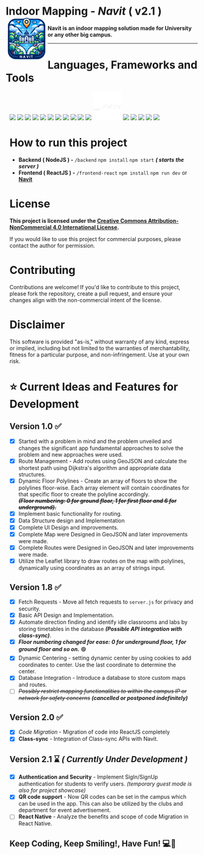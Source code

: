 # **Indoor Mapping - *Navit* ( v2.1 )** <img src="assets/images/logo.png" height="110" align="left"/>

**Navit is an indoor mapping solution made for University or any other big campus.**

---
# **Languages, Frameworks and Tools**
<div align="left" style="margin: 10px;">
<img src="https://cdn.jsdelivr.net/gh/devicons/devicon@latest/icons/react/react-original.svg" height="75"/>     
<img src="https://cdn.jsdelivr.net/gh/devicons/devicon@latest/icons/tailwindcss/tailwindcss-original.svg" height="75"/>
<img src="https://cdn.jsdelivr.net/gh/devicons/devicon@latest/icons/mongodb/mongodb-original-wordmark.svg" height="75"/>
<img src="https://static-00.iconduck.com/assets.00/node-js-icon-454x512-nztofx17.png"height="75"/>
<img src="https://devicon-website.vercel.app/api/express/original.svg?color=%23FFFFFF"height="75"/>
<img src="https://cdn.jsdelivr.net/gh/devicons/devicon@latest/icons/html5/html5-original.svg" height="75"/>
<img src="https://cdn.jsdelivr.net/gh/devicons/devicon@latest/icons/css3/css3-original.svg" height="75"/>
<img src="https://cdn.jsdelivr.net/gh/devicons/devicon@latest/icons/javascript/javascript-original.svg" height="75"/>
<img src="https://cdn.jsdelivr.net/gh/devicons/devicon@latest/icons/bootstrap/bootstrap-original.svg"height="75"/>
<img src="https://cdn.jsdelivr.net/gh/devicons/devicon@latest/icons/mongoose/mongoose-original-wordmark.svg" height="75"/>
<img src="https://cdn.jsdelivr.net/gh/devicons/devicon@latest/icons/azure/azure-original.svg" height="75"/>
<img src="./assets/images/vercel-logo.png"height="75"/>
<img src="https://cdn.jsdelivr.net/gh/devicons/devicon@latest/icons/npm/npm-original-wordmark.svg" height="75"/>
<img src="https://cdn.jsdelivr.net/gh/devicons/devicon@latest/icons/postman/postman-original.svg"height=75/>
<img src="https://cdn.jsdelivr.net/gh/devicons/devicon@latest/icons/json/json-plain.svg" height="75"/>
<img src="https://upload.wikimedia.org/wikipedia/commons/b/b0/Openstreetmap_logo.svg" height="75"/> 
<img src="https://upload.wikimedia.org/wikipedia/commons/thumb/1/13/Leaflet_logo.svg/1280px-Leaflet_logo.svg.png" height="75"/>
</p>

# How to run this project
- **Backend ( NodeJS ) -** `/backend` `npm install` `npm start` ***( starts the server )***
- **Frontend ( ReactJS ) -** `/frontend-react` `npm install` `npm run dev` or <a class="link-danger" href="https://navit.vercel.app/"><b>Navit</b></a>

# License
**This project is licensed under the [Creative Commons Attribution-NonCommercial 4.0 International License](http://creativecommons.org/licenses/by-nc/4.0/).**

If you would like to use this project for commercial purposes, please contact the author for permission.

# Contributing
Contributions are welcome! If you'd like to contribute to this project, please fork the repository, create a pull request, and ensure your changes align with the non-commercial intent of the license.

# Disclaimer
This software is provided "as-is," without warranty of any kind, express or implied, including but not limited to the warranties of merchantability, fitness for a particular purpose, and non-infringement. Use at your own risk.


# ⭐ Current Ideas and Features for Development

## Version 1.0  ✅
- [x] Started with a problem in mind and the problem unveiled and changes the significant app fundamental approaches to solve the problem and new approaches were used. 
- [x] Route Management - Add routes using GeoJSON and calculate the shortest path using Dijkstra's algorithm and appropriate data structures.
- [x] Dynamic Floor Polylines - Create an array of floors to show the polylines floor-wise. Each array element will contain coordinates for that specific floor to create the polyline accordingly.                
___~~(Floor numbering: 0 for ground floor, 1 for first floor and 6 for underground).~~___
- [x] Implement basic functionality for routing.
- [x] Data Structure design and Implementation
- [x] Complete UI Design and improvements.
- [x] Complete Map were Designed in GeoJSON and later improvements were made.
- [x] Complete Routes were Designed in GeoJSON and later improvements were made.
- [x] Utilize the Leaflet library to draw routes on the map with polylines, dynamically using coordinates as an array of strings input.
## Version 1.8 ✅
- [x] Fetch Requests - Move all fetch requests to `server.js` for privacy and security.
- [x] Basic API Design and Implementation.
- [x] Automate direction finding and identify idle classrooms and labs by storing timetables in the database _**(Possible API integration with class-sync)**_.
- [x] ___Floor numbering changed for ease: 0 for underground floor, 1 for ground floor and so on.___ 🟢
- [x] Dynamic Centering - setting dynamic center by using cookies to add coordinates to center. Use the last coordinate to determine the center.
- [x] Database Integration - Introduce a database to store custom maps and routes.
- [ ] _~~Possibly restrict mapping functionalities to within the campus IP or network for safety concerns~~_ **_(cancelled or postponed indefinitely)_**
## Version 2.0 ✅
- [x] *Code Migration* - Migration of code into ReactJS completely 
- [x] **Class-sync** - Integration of Class-sync APIs with Navit.
## Version 2.1 ⌛ *( Currently Under Development )*
- [x] __Authentication and Security__ - Implement SigIn/SignUp authentication for students to verify users. _(temporary guest mode is also for project showcase)_
- [x] __QR code support__ - Now QR codes can be set in the campus which can be used in the app. This can also be utilized by the clubs and department for event advertisement.
- [ ] __React Native__ - Analyze the benefits and scope of code Migration in React Native. 
## **Keep Coding, Keep Smiling!, Have Fun!** 💻🚀
